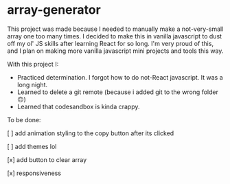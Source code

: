 # array-generator

This project was made because I needed to manually make a not-very-small array one too many times. 
I decided to make this in vanilla javascript to dust off my ol' JS skills after learning React for so long.
I'm very proud of this, and I plan on making more vanilla javascript mini projects and tools this way.

With this project I:

- Practiced determination. I forgot how to do not-React javascript. It was a long night.
- Learned to delete a git remote (because i added git to the wrong folder🙃)
- Learned that codesandbox is kinda crappy.

To be done:

[ ] add animation styling to the copy button after its clicked

[ ] add themes lol

[x] add button to clear array

[x] responsiveness
